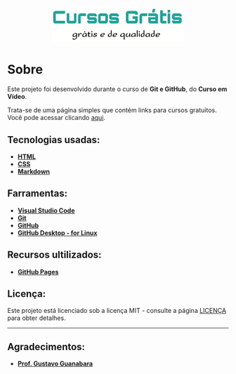 <h1 align="center">
    <img src="imagens/logo.jpeg" alt="Cursos Grátis">
</h>

# Sobre

 Este projeto foi desenvolvido durante o curso de **Git e GitHub**, do **Curso em Vídeo**.

 Trata-se de uma página simples que contém links para cursos gratuitos. Você pode acessar clicando [aqui](https://thejoaobatista.github.io/projeto-site/).

## Tecnologias usadas:
 * **[HTML](https://developer.mozilla.org/pt-BR/docs/Web/HTML)**
 * **[CSS](https://developer.mozilla.org/pt-BR/docs/Learn/CSS/First_steps/O_que_e_CSS)**
 * **[Markdown](https://daringfireball.net/projects/)**

## Farramentas:
 * **[Visual Studio Code](https://code.visualstudio.com/)**
 * **[Git](https://git-scm.com/)**
 * **[GitHub](https://github.com/)**
 * **[GitHub Desktop - for Linux](https://desktop.github.com/)**

## Recursos ultilizados:
 * **[GitHub Pages](https://pages.github.com/)**
 
## Licença:
Este projeto está licenciado sob a licença MIT - consulte a página [LICENÇA](https://opensource.org/licenses/MIT) para obter detalhes.
***
## Agradecimentos:
* **[Prof. Gustavo Guanabara](https://github.com/gustavoguanabara)**